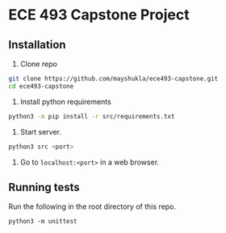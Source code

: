 # ECE 493 Capstone Project

## Installation

1. Clone repo

```bash
git clone https://github.com/mayshukla/ece493-capstone.git
cd ece493-capstone
```

1. Install python requirements

```bash
python3 -m pip install -r src/requirements.txt
```

1. Start server.

```bash
python3 src <port>
```

1. Go to `localhost:<port>` in a web browser.

## Running tests

Run the following in the root directory of this repo.

```
python3 -m unittest
```
